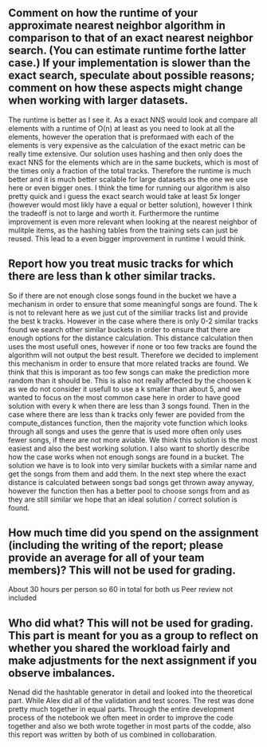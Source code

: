 ## Comment on how the runtime of your approximate nearest neighbor algorithm in comparison to that of an exact nearest neighbor search. (You can estimate runtime forthe latter case.) If your implementation is slower than the exact search, speculate about possible reasons; comment on how these aspects might change when working with larger datasets.
The runtime is better as I see it. As a exact NNS would look and compare all elements with a runtime of O(n) at least as you need to look at all the elements, however the operation that is preformaed with each of the elements is very expensive as the calculation of the exact metric can be really time extensive. 
Our solution uses hashing and then only does the exact NNS for the elements which are in the same buckets, which is most of the times only a fraction of the total tracks. Therefore the runtime is much better and it is much better scalable for large datasets as the one we use here or even bigger ones. I think the time for running our algorithm is also pretty quick and i guess the exact search would take at least 5x longer (however would most likly have a equal or better solution), however I think the tradeoff is not to large and worth it. 
Furthermore the runtime improvement is even more relevant when looking at the nearest neighbor of mulitple items, as the hashing tables from the training sets can just be reused. This lead to a even bigger improvement in runtime I would think.


## Report how you treat music tracks for which there are less than k other similar tracks.
So if there are not enough close songs found in the bucket we have a mechanism in order to ensure that some meaningful songs are found. 
The k is not to relevant here as we just cut of the similiar tracks list and provide the best k tracks. However in the case where there is only 0-2 similar tracks found we search other similar buckets in order to ensure that there are enough options for the distance calculation. This distance calculation then uses the most usefull ones, however if none or too few tracks are found the algorithm will not output the best result. Therefore we decided to implement this mechanism in order to ensure that more related tracks are found. We think that this is imporant as too few songs can make the prediction more random than it should be. This is also not really affected by the choosen k as we do not consider it usefull to use a k smaller than about 5, and we wanted to focus on the most common case here in order to have good solution with every k when there are less than 3 songs found.
Then in the case where there are less than k tracks only fewer are povided from the compute_distances function, then the majority vote function which looks through all songs and uses the genre that is used more often only uses fewer songs, if there are not more aviable. We think this solution is the most easiest and also the best working solution. 
I also want to shortly describe how the case works when not enough songs are found in a bucket. The solution we have is to look into very similar buckets with a similar name and get the songs from them and add them. In the next step where the exact distance is calculated between songs bad songs get thrown away anyway, however the function then has a better pool to choose songs from and as they are still similar we hope that an ideal solution / correct solution is found. 

## How much time did you spend on the assignment (including the writing of the report; please provide an average for all of your team members)? This will not be used for grading.
About 30 hours per person 
so 60 in total for both us 
Peer review not included

## Who did what? This will not be used for grading. This part is meant for you as a group to reflect on whether you shared the workload fairly and make adjustments for the next assignment if you observe imbalances.
Nenad did the hashtable generator in detail and looked into the theoretical part. 
While Alex did all of the validation and test scores. 
The rest was done pretty much together in equal parts. Through the entire development process of the notebook we often meet in order to improve the code together and also we both wrote together in most parts of the codde, also this report was written by both of us combined in collobaration.